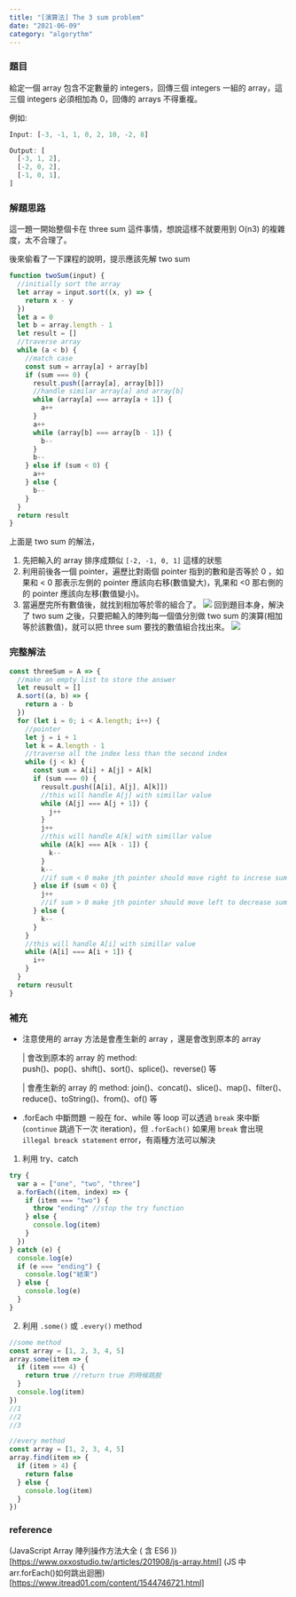 ```yaml
---
title: "[演算法] The 3 sum problem"
date: "2021-06-09"
category: "algorythm"
---
```


### 題目

給定一個 array 包含不定數量的 integers，回傳三個 integers 一組的 array，這三個 integers 必須相加為 0，回傳的 arrays 不得重複。

例如:

```js
Input: [-3, -1, 1, 0, 2, 10, -2, 8]

Output: [
  [-3, 1, 2],
  [-2, 0, 2],
  [-1, 0, 1],
]
```

### 解題思路

這一題一開始整個卡在 three sum 這件事情，想說這樣不就要用到 O(n3) 的複雜度，太不合理了。

後來偷看了一下課程的說明，提示應該先解 two sum

```js
function twoSum(input) {
  //initially sort the array
  let array = input.sort((x, y) => {
    return x - y
  })
  let a = 0
  let b = array.length - 1
  let result = []
  //traverse array
  while (a < b) {
    //match case
    const sum = array[a] + array[b]
    if (sum === 0) {
      result.push([array[a], array[b]])
      //handle similar array[a] and array[b]
      while (array[a] === array[a + 1]) {
        a++
      }
      a++
      while (array[b] === array[b - 1]) {
        b--
      }
      b--
    } else if (sum < 0) {
      a++
    } else {
      b--
    }
  }
  return result
}
```

上面是 two sum 的解法，

1. 先把輸入的 array 排序成類似 `[-2, -1, 0, 1]` 這樣的狀態
2. 利用前後各一個 pointer，遍歷比對兩個 pointer 指到的數和是否等於 0 ，如果和 < 0 那表示左側的 pointer 應該向右移(數值變大)，乳果和 <0 那右側的的 pointer 應該向左移(數值變小)。
3. 當遍歷完所有數值後，就找到相加等於零的組合了。
   ![](https://i.imgur.com/sCf4o6k.png)
   回到題目本身，解決了 two sum 之後，只要把輸入的陣列每一個值分別做 two sum 的演算(相加等於該數值)，就可以把 three sum 要找的數值組合找出來。
   ![](https://i.imgur.com/RCq4LUO.png)

### 完整解法

```js
const threeSum = A => {
  //make an empty list to store the answer
  let reusult = []
  A.sort((a, b) => {
    return a - b
  })
  for (let i = 0; i < A.length; i++) {
    //pointer
    let j = i + 1
    let k = A.length - 1
    //traverse all the index less than the second index
    while (j < k) {
      const sum = A[i] + A[j] + A[k]
      if (sum === 0) {
        reusult.push([A[i], A[j], A[k]])
        //this will handle A[j] with simillar value
        while (A[j] === A[j + 1]) {
          j++
        }
        j++
        //this will handle A[k] with simillar value
        while (A[k] === A[k - 1]) {
          k--
        }
        k--
        //if sum < 0 make jth pointer should move right to increse sum
      } else if (sum < 0) {
        j++
        //if sum > 0 make jth pointer should move left to decrease sum
      } else {
        k--
      }
    }
    //this will handle A[i] with simillar value
    while (A[i] === A[i + 1]) {
      i++
    }
  }
  return reusult
}
```

### 補充

- 注意使用的 array 方法是會產生新的 array ，還是會改到原本的 array

  | 會改到原本的 array 的 method:  
  push()、pop()、shift()、sort()、splice()、reverse() 等

  | 會產生新的 array 的 method:
  join()、concat()、slice()、map()、filter()、reduce()、toString()、from()、of() 等

- .forEach 中斷問題
  ㄧ般在 for、while 等 loop 可以透過 `break` 來中斷(`continue` 跳過下一次 iteration)，但 `.forEach()` 如果用 `break` 會出現 `illegal breack statement` error，有兩種方法可以解決

1. 利用 try、catch

```js
try {
  var a = ["one", "two", "three"]
  a.forEach((item, index) => {
    if (item === "two") {
      throw "ending" //stop the try function
    } else {
      console.log(item)
    }
  })
} catch (e) {
  console.log(e)
  if (e === "ending") {
    console.log("結束")
  } else {
    console.log(e)
  }
}
```

2. 利用 `.some()` 或 `.every()` method

```js
//some method
const array = [1, 2, 3, 4, 5]
array.some(item => {
  if (item === 4) {
    return true //return true 的時候跳脫
  }
  console.log(item)
})
//1
//2
//3
```

```js
//every method
const array = [1, 2, 3, 4, 5]
array.find(item => {
  if (item > 4) {
    return false
  } else {
    console.log(item)
  }
})
```

### reference

(JavaScript Array 陣列操作方法大全 ( 含 ES6 ))[https://www.oxxostudio.tw/articles/201908/js-array.html]
(JS 中 arr.forEach()如何跳出迴圈)[https://www.itread01.com/content/1544746721.html]
